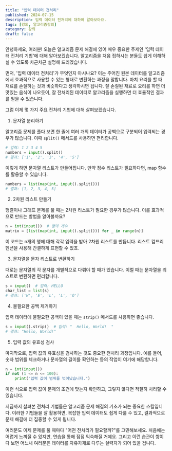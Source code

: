 ```yaml
---
title: "입력 데이터 전처리"
published: 2024-07-15
description: 입력 데이터 전처리에 대하여 알아보아요.
tags: [강의, 알고리즘강의]
category: 강의
draft: false
---
```



안녕하세요, 여러분! 오늘은 알고리즘 문제 해결에 있어 매우 중요한 주제인 '입력 데이터 전처리 기법'에 대해 알아보겠습니다. 알고리즘을 처음 접하시는 분들도 쉽게 이해하실 수 있도록 차근차근 설명해 드리겠습니다.

먼저, '입력 데이터 전처리'가 무엇인지 아시나요? 이는 주어진 원본 데이터를 알고리즘에서 효과적으로 사용할 수 있는 형태로 변환하는 과정을 말합니다. 마치 요리를 할 때 재료를 손질하는 것과 비슷하다고 생각하시면 됩니다. 잘 손질된 재료로 요리를 하면 더 맛있는 음식이 나오듯이, 잘 전처리된 데이터로 알고리즘을 실행하면 더 효율적인 결과를 얻을 수 있습니다.

그럼 이제 몇 가지 주요 전처리 기법에 대해 살펴보겠습니다.

1. 문자열 분리하기

알고리즘 문제를 풀다 보면 한 줄에 여러 개의 데이터가 공백으로 구분되어 입력되는 경우가 많습니다. 이때 `split()` 메서드를 사용하면 편리합니다.

```python
# 입력: 1 2 3 4 5
numbers = input().split()
# 결과: ['1', '2', '3', '4', '5']
```

이렇게 하면 문자열 리스트가 만들어집니다. 만약 정수 리스트가 필요하다면, map 함수를 활용할 수 있습니다.

```python
numbers = list(map(int, input().split()))
# 결과: [1, 2, 3, 4, 5]
```

2. 2차원 리스트 만들기

행렬이나 그래프 문제를 풀 때는 2차원 리스트가 필요한 경우가 많습니다. 이를 효과적으로 만드는 방법을 알아볼까요?

```python
n = int(input())  # 행의 개수
matrix = [list(map(int, input().split())) for _ in range(n)]
```

이 코드는 n개의 행에 대해 각각 입력을 받아 2차원 리스트를 만듭니다. 리스트 컴프리헨션을 사용해 간결하게 표현할 수 있죠.

3. 문자열을 문자 리스트로 변환하기

때로는 문자열의 각 문자를 개별적으로 다뤄야 할 때가 있습니다. 이럴 때는 문자열을 리스트로 변환하면 편리합니다.

```python
s = input()  # 입력: HELLO
char_list = list(s)
# 결과: ['H', 'E', 'L', 'L', 'O']
```

4. 불필요한 공백 제거하기

입력 데이터에 불필요한 공백이 있을 때는 `strip()` 메서드를 사용하면 좋습니다.

```python
s = input().strip()  # 입력: "  Hello, World!  "
# 결과: "Hello, World!"
```

5. 입력 값의 유효성 검사

마지막으로, 입력 값의 유효성을 검사하는 것도 중요한 전처리 과정입니다. 예를 들어, 숫자 범위를 체크하거나 문자열의 길이를 확인하는 등의 작업이 여기에 해당합니다.

```python
n = int(input())
if not (1 <= n <= 100):
    print("입력 값이 범위를 벗어났습니다.")
```

이런 식으로 입력 값이 문제의 조건에 맞는지 확인하고, 그렇지 않다면 적절히 처리할 수 있습니다.

지금까지 살펴본 전처리 기법들은 알고리즘 문제 해결의 기초가 되는 중요한 스킬입니다. 이러한 기법들을 잘 활용하면, 복잡한 입력 데이터도 쉽게 다룰 수 있고, 결과적으로 문제 해결에 더 집중할 수 있게 됩니다.

여러분도 이제 문제를 풀 때마다 "어떤 전처리가 필요할까?"를 고민해보세요. 처음에는 어렵게 느껴질 수 있지만, 연습을 통해 점점 익숙해질 거예요. 그리고 이런 습관이 쌓이다 보면 어느새 여러분은 데이터를 자유자재로 다루는 실력자가 되어 있을 겁니다.

